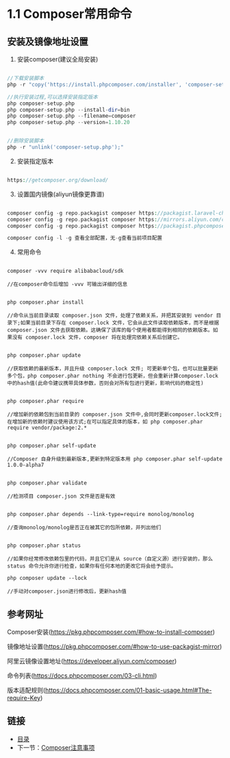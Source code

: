 # 1.1 Composer常用命令

## 安装及镜像地址设置

1. 安装composer(建议全局安装)

```php

//下载安装脚本
php -r "copy('https://install.phpcomposer.com/installer', 'composer-setup.php');"

//执行安装过程,可以选择安装指定版本
php composer-setup.php
php composer-setup.php --install-dir=bin
php composer-setup.php --filename=composer
php composer-setup.php --version=1.10.20


//删除安装脚本
php -r "unlink('composer-setup.php');"

```

2. 安装指定版本

```php

https://getcomposer.org/download/

```

3. 设置国内镜像(aliyun镜像更靠谱)

```php

composer config -g repo.packagist composer https://packagist.laravel-china.org
composer config -g repo.packagist composer https://mirrors.aliyun.com/composer/
composer config -g repo.packagist composer https://packagist.phpcomposer.com

composer config -l -g 查看全部配置，无-g查看当前项目配置

```

4. 常用命令

```composer

composer -vvv require alibabacloud/sdk

//在composer命令后增加 -vvv 可输出详细的信息


php composer.phar install

//命令从当前目录读取 composer.json 文件，处理了依赖关系，并把其安装到 vendor 目录下;如果当前目录下存在 composer.lock 文件，它会从此文件读取依赖版本，而不是根据 composer.json 文件去获取依赖。这确保了该库的每个使用者都能得到相同的依赖版本。如果没有 composer.lock 文件，composer 将在处理完依赖关系后创建它。


php composer.phar update

//获取依赖的最新版本，并且升级 composer.lock 文件; 可更新单个包，也可以批量更新多个包，php composer.phar nothing 不会进行包更新，但会重新计算composer.lock中的hash值(此命令建议携带具体参数，否则会对所有包进行更新，影响代码的稳定性)


php composer.phar require

//增加新的依赖包到当前目录的 composer.json 文件中,会同时更新composer.lock文件;在增加新的依赖时建议使用该方式;在可以指定具体的版本，如 php composer.phar require vendor/package:2.*


php composer.phar self-update

//Composer 自身升级到最新版本,更新到特定版本用 php composer.phar self-update 1.0.0-alpha7


php composer.phar validate

//检测项目 composer.json 文件是否是有效


php composer.phar depends --link-type=require monolog/monolog

//查询monolog/monolog是否正在被其它的包所依赖，并列出他们


php composer.phar status

//如果你经常修改依赖包里的代码，并且它们是从 source（自定义源）进行安装的，那么 status 命令允许你进行检查，如果你有任何本地的更改它将会给予提示。

php composer update --lock

//手动对composer.json进行修改后，更新hash值

```

## 参考网址

Composer安装(https://pkg.phpcomposer.com/#how-to-install-composer)

镜像地址设置(https://pkg.phpcomposer.com/#how-to-use-packagist-mirror)

阿里云镜像设置地址(https://developer.aliyun.com/composer)

命令列表(https://docs.phpcomposer.com/03-cli.html)

版本适配规则(https://docs.phpcomposer.com/01-basic-usage.html#The-require-Key)

## 链接

- [目录](redmine.md)
- 下一节：[Composer注意事项](01.2.md)
